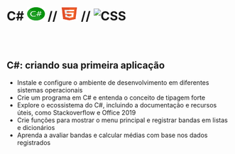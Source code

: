 <div style="display: inline_block"><br>
<h1>C# 
  <img  alt="C#" height="30" width="40" src="https://raw.githubusercontent.com/github/explore/80688e429a7d4ef2fca1e82350fe8e3517d3494d/topics/csharp/csharp.png">
//  <img  alt="HTML" height="30" width="40" src="https://raw.githubusercontent.com/devicons/devicon/master/icons/html5/html5-original.svg">
//  <img  alt="CSS" height="35" width="35" src="https://user-images.githubusercontent.com/64232721/176305937-a3f35066-5207-44ea-bfff-a86ef501a722.png">
</h1>
</div>
<br> <br> 
  
 ## C#: criando sua primeira aplicação
* Instale e configure o ambiente de desenvolvimento em diferentes sistemas operacionais
* Crie um programa em C# e entenda o conceito de tipagem forte
* Explore o ecossistema do C#, incluindo a documentação e recursos úteis, como Stackoverflow e Office 2019
* Crie funções para mostrar o menu principal e registrar bandas em listas e dicionários
* Aprenda a avaliar bandas e calcular médias com base nos dados registrados
